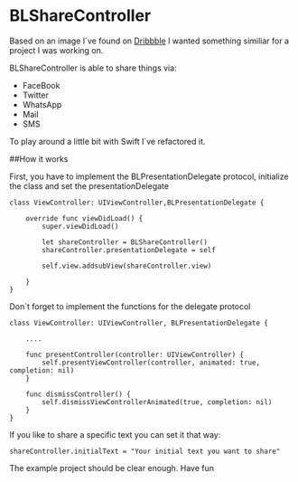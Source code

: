 BLShareController
=================

Based on an image I´ve found on [Dribbble](https://dribbble.com/shots/1708543-Share-Screen-IOS) I wanted something similiar for a project I was working on.
 
BLShareController is able to share things via:

* FaceBook
* Twitter
* WhatsApp
* Mail
* SMS


To play around a little bit with Swift I´ve refactored it. 


##How it works

First, you have to implement the BLPresentationDelegate protocol, initialize the class and set the presentationDelegate

```
class ViewController: UIViewController,BLPresentationDelegate {
	
	override func viewDidLoad() {
		super.viewDidLoad()
		
		let shareController = BLShareController()
		shareController.presentationDelegate = self
		
		self.view.addsubView(shareController.view)
		
	}
}
```

Don`t forget to implement the functions for the delegate protocol

```
class ViewController: UIViewController, BLPresentationDelegate {
	
	....
	
	func presentController(controller: UIViewController) {
        self.presentViewController(controller, animated: true, completion: nil)
    }
    
    func dismissController() {
        self.dismissViewControllerAnimated(true, completion: nil)
    }
}
```

If you like to share a specific text you can set it that way:

```
shareController.initialText = "Your initial text you want to share"
```

The example project should be clear enough. Have fun
